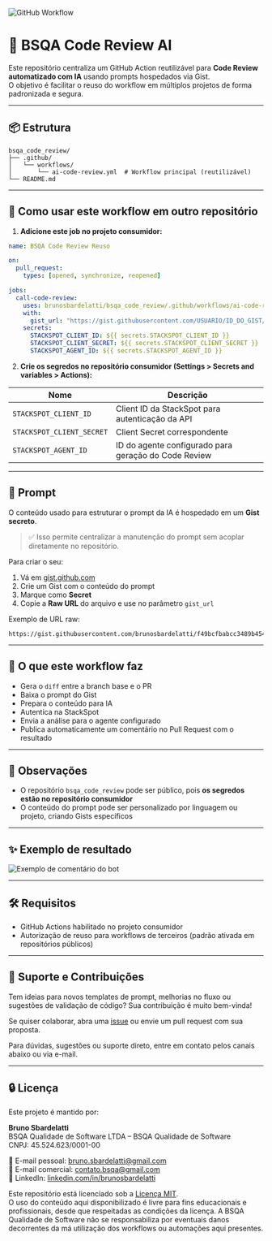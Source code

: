 ![GitHub Workflow](https://img.shields.io/github/actions/workflow/status/brunosbardelatti/bsqa_code_review/ai-code-review.yml?label=code%20review%20AI&logo=github&style=flat-square)

# 🤖 BSQA Code Review AI

Este repositório centraliza um GitHub Action reutilizável para **Code Review automatizado com IA** usando prompts hospedados via Gist.  
O objetivo é facilitar o reuso do workflow em múltiplos projetos de forma padronizada e segura.

---

## 📦 Estrutura

```
bsqa_code_review/
├── .github/
│   └── workflows/
│       └── ai-code-review.yml  # Workflow principal (reutilizável)
└── README.md
```

---

## 🚀 Como usar este workflow em outro repositório

1. **Adicione este job no projeto consumidor:**

```yaml
name: BSQA Code Review Reuso

on:
  pull_request:
    types: [opened, synchronize, reopened]

jobs:
  call-code-review:
    uses: brunosbardelatti/bsqa_code_review/.github/workflows/ai-code-review.yml@main
    with:
      gist_url: "https://gist.githubusercontent.com/USUARIO/ID_DO_GIST/raw/NOME_DO_ARQUIVO.txt"
    secrets:
      STACKSPOT_CLIENT_ID: ${{ secrets.STACKSPOT_CLIENT_ID }}
      STACKSPOT_CLIENT_SECRET: ${{ secrets.STACKSPOT_CLIENT_SECRET }}
      STACKSPOT_AGENT_ID: ${{ secrets.STACKSPOT_AGENT_ID }}
```

2. **Crie os segredos no repositório consumidor (Settings > Secrets and variables > Actions):**

| Nome                    | Descrição                                                                 |
|-------------------------|---------------------------------------------------------------------------|
| `STACKSPOT_CLIENT_ID`   | Client ID da StackSpot para autenticação da API                           |
| `STACKSPOT_CLIENT_SECRET` | Client Secret correspondente                                             |
| `STACKSPOT_AGENT_ID`    | ID do agente configurado para geração do Code Review                      |

---

## 📄 Prompt

O conteúdo usado para estruturar o prompt da IA é hospedado em um **Gist secreto**.

> ✅ Isso permite centralizar a manutenção do prompt sem acoplar diretamente no repositório.

Para criar o seu:

1. Vá em [gist.github.com](https://gist.github.com)
2. Crie um Gist com o conteúdo do prompt
3. Marque como **Secret**
4. Copie a **Raw URL** do arquivo e use no parâmetro `gist_url`

Exemplo de URL raw:

```
https://gist.githubusercontent.com/brunosbardelatti/f49bcfbabcc3489b4549283cae00cfd7/raw/NOME_DO_ARQUIVO.txt
```

---

## 🧠 O que este workflow faz

- Gera o `diff` entre a branch base e o PR
- Baixa o prompt do Gist
- Prepara o conteúdo para IA
- Autentica na StackSpot
- Envia a análise para o agente configurado
- Publica automaticamente um comentário no Pull Request com o resultado

---

## 📌 Observações

- O repositório `bsqa_code_review` pode ser público, pois **os segredos estão no repositório consumidor**
- O conteúdo do prompt pode ser personalizado por linguagem ou projeto, criando Gists específicos

---

## ✨ Exemplo de resultado

![Exemplo de comentário do bot](https://placehold.co/600x200?text=Code+Review+AI+Comment)

---

## 🛠️ Requisitos

- GitHub Actions habilitado no projeto consumidor
- Autorização de reuso para workflows de terceiros (padrão ativada em repositórios públicos)

---

## 💬 Suporte e Contribuições

Tem ideias para novos templates de prompt, melhorias no fluxo ou sugestões de validação de código? Sua contribuição é muito bem-vinda!  
  
Se quiser colaborar, abra uma [issue](https://github.com/brunosbardelatti/bsqa_code_review/issues) ou envie um pull request com sua proposta.

Para dúvidas, sugestões ou suporte direto, entre em contato pelos canais abaixo ou via e-mail.

---

## 🔒 Licença

Este projeto é mantido por:

**Bruno Sbardelatti**  
BSQA Qualidade de Software LTDA – BSQA Qualidade de Software  
CNPJ: 45.524.623/0001-00  

📧 E-mail pessoal: [bruno.sbardelatti@gmail.com](mailto:bruno.sbardelatti@gmail.com)  
📧 E-mail comercial: [contato.bsqa@gmail.com](mailto:contato.bsqa@gmail.com)  
🔗 LinkedIn: [linkedin.com/in/brunosbardelatti](https://www.linkedin.com/in/brunosbardelatti/)

Este repositório está licenciado sob a [Licença MIT](LICENSE).  
O uso do conteúdo aqui disponibilizado é livre para fins educacionais e profissionais, desde que respeitadas as condições da licença. A BSQA Qualidade de Software não se responsabiliza por eventuais danos decorrentes da má utilização dos workflows ou automações aqui presentes.